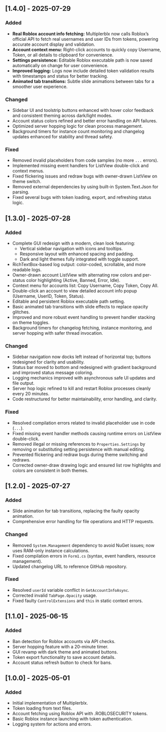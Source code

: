 ## [1.4.0] - 2025-07-29

### Added
- **Real Roblox account info fetching:** Multiplerblx now calls Roblox’s official API to fetch real usernames and user IDs from tokens, powering accurate account display and validation.
- **Account context menu:** Right-click accounts to quickly copy Username, Token, or all details to clipboard for convenience.
- **Settings persistence:** Editable Roblox executable path is now saved automatically on change for user convenience.
- **Improved logging:** Logs now include detailed token validation results with timestamps and status for better tracking.
- **Animated tab transitions:** Subtle slide animations between tabs for a smoother user experience.

### Changed
- Sidebar UI and toolstrip buttons enhanced with hover color feedback and consistent theming across dark/light modes.
- Account status colors refined and better error handling on API failures.
- Optimized server hopping logic for clean process management.
- Background timers for instance count monitoring and changelog updates enhanced for stability and thread safety.

### Fixed
- Removed invalid placeholders from code samples (no more `...` errors).
- Implemented missing event handlers for ListView double-click and context menus.
- Fixed flickering issues and redraw bugs with owner-drawn ListView on theme switch.
- Removed external dependencies by using built-in System.Text.Json for parsing.
- Fixed several bugs with token loading, export, and refreshing status logic.

## [1.3.0] - 2025-07-28

### Added
- Complete GUI redesign with a modern, clean look featuring:  
  - Vertical sidebar navigation with icons and tooltips.  
  - Responsive layout with enhanced spacing and padding.  
  - Dark and light themes fully integrated with toggle support.  
- RichTextBox-based log output: color-coded, scrollable, and more readable logs.  
- Owner-drawn account ListView with alternating row colors and per-status color highlighting (Active, Banned, Error, Idle).  
- Context menu for accounts list: Copy Username, Copy Token, Copy All.  
- Double-click an account to view detailed account info popup (Username, UserID, Token, Status).  
- Editable and persistent Roblox executable path setting.  
- Basic animated tab transitions with slide effects to replace opacity glitches.  
- Improved and more robust event handling to prevent handler stacking on theme toggles.  
- Background timers for changelog fetching, instance monitoring, and server hopping with safer thread invocation.

### Changed
- Sidebar navigation now docks left instead of horizontal top; buttons redesigned for clarity and usability.  
- Status bar moved to bottom and redesigned with gradient background and improved status message coloring.  
- Logging mechanics improved with asynchronous safe UI updates and file output.  
- Server hop logic refined to kill and restart Roblox processes cleanly every 20 minutes.  
- Code restructured for better maintainability, error handling, and clarity.

### Fixed
- Resolved compilation errors related to invalid placeholder use in code (`...`).  
- Fixed missing event handler methods causing runtime errors on ListView double-click.  
- Removed illegal or missing references to `Properties.Settings` by removing or substituting setting persistence with manual editing.  
- Prevented flickering and redraw bugs during theme switching and redraws.  
- Corrected owner-draw drawing logic and ensured list row highlights and colors are consistent in both themes.

## [1.2.0] - 2025-07-27
### Added
- Slide animation for tab transitions, replacing the faulty opacity animation.
- Comprehensive error handling for file operations and HTTP requests.

### Changed
- Removed `System.Management` dependency to avoid NuGet issues; now uses RAM-only instance calculations.
- Fixed compilation errors in `Form1.cs` (syntax, event handlers, resource management).
- Updated changelog URL to reference GitHub repository.

### Fixed
- Resolved `userId` variable conflict in `GetAccountInfoAsync`.
- Corrected invalid `TabPage.Opacity` usage.
- Fixed faulty `ControlExtensions` and `this` in static context errors.

## [1.1.0] - 2025-06-15
### Added
- Ban detection for Roblox accounts via API checks.
- Server hopping feature with a 20-minute timer.
- GUI revamp with dark theme and animated buttons.
- Token export functionality to save account details.
- Account status refresh button to check for bans.

## [1.0.0] - 2025-05-01
### Added
- Initial implementation of Multiplerblx.
- Token loading from text files.
- Account fetching using Roblox API with .ROBLOSECURITY tokens.
- Basic Roblox instance launching with token authentication.
- Logging system for actions and errors.
